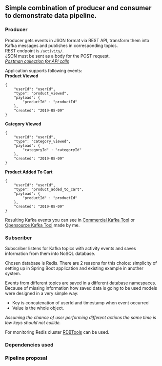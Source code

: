 
## Simple combination of producer and consumer to demonstrate data pipeline.  
  
### Producer  
Producer gets events in JSON format via REST API, transform them into Kafka messages and publishes in corresponding topics.  
REST endpoint is `/activity/`.   
JSON must be sent as a body for the POST request.  
*[Postman collection for API calls](https://github.com/santik/adidas-producer-consumer/blob/master/adidas_activity.postman_collection.json)*
  
Application supports following events:  
**Product Viewed**  
```
{
	"userId": "userId",
	"type": "product_viewed",
	"payload": { 
		"productId" : "productId"
	},
	"created": "2019-08-09"
}  
``` 
**Category Viewed**  
```
{
	"userId": "userId",
	"type": "category_viewed",
	"payload": { 
		"categoryId" : "categoryId"
	},
	"created": "2019-08-09"
}  
``` 
**Product Added To Cart**  
```
{
	"userId": "userId",
	"type": "product_added_to_cart",
	"payload": { 
		"productId" : "productId"
	},
	"created": "2019-08-09"
}  
``` 
Resulting Kafka events you can see in [Commercial Kafka Tool](http://www.kafkatool.com/) or [Opensource Kafka Tool](https://github.com/santik/kafkatool) made by me.

### Subscriber   
Subscriber listens for Kafka topics with activity events and saves information from them into NoSQL database. 

Chosen database is Redis.
There are 2 reasons for this choice: simplicity of setting up in Spring Boot application and existing example in another system.
  
Events from different topics are saved in a different database namespaces.  
Because of missing information how saved data is going to be used models were designed in a very simple way:

 - Key is concatenation of userId and timestamp when event occurred
 -  Value is the whole object. 
 
 *Assuming the chance of user performing different actions the same time is low keys should not collide.*  

For monitoring Redis cluster [RDBTools](https://rdbtools.com)  can be used. 

### Dependencies used


### Pipeline proposal

